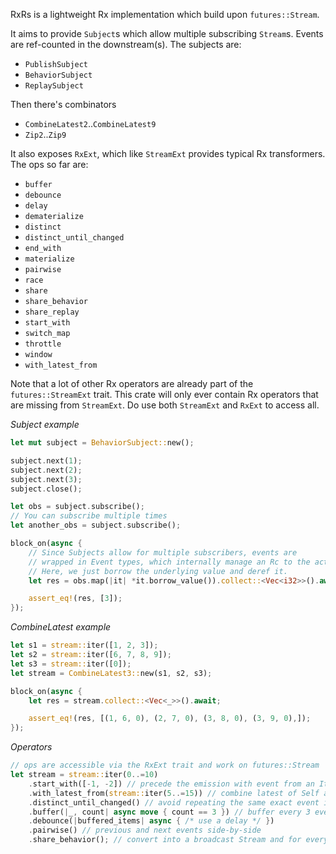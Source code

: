 RxRs is a lightweight Rx implementation which build upon `futures::Stream`.

It aims to provide `Subject`s which allow multiple subscribing `Stream`s. Events are ref-counted in the downstream(s).
The subjects are:
- `PublishSubject`
- `BehaviorSubject`
- `ReplaySubject`

Then there's combinators
- `CombineLatest2`..`CombineLatest9`
- `Zip2`..`Zip9`

It also exposes `RxExt`, which like `StreamExt` provides typical Rx transformers.
The ops so far are: 
- `buffer`
- `debounce`
- `delay`
- `dematerialize`
- `distinct`
- `distinct_until_changed`
- `end_with`
- `materialize`
- `pairwise`
- `race`
- `share`
- `share_behavior`
- `share_replay`
- `start_with`
- `switch_map`
- `throttle`
- `window`
- `with_latest_from`

Note that a lot of other Rx operators are already part of the `futures::StreamExt` trait. This crate will only ever contain Rx operators that are missing from `StreamExt`.
Do use both `StreamExt` and `RxExt` to access all.

*Subject example*

```rust
let mut subject = BehaviorSubject::new();

subject.next(1);
subject.next(2);
subject.next(3);
subject.close();

let obs = subject.subscribe();
// You can subscribe multiple times
let another_obs = subject.subscribe();

block_on(async {
    // Since Subjects allow for multiple subscribers, events are
    // wrapped in Event types, which internally manage an Rc to the actual event.
    // Here, we just borrow the underlying value and deref it.
    let res = obs.map(|it| *it.borrow_value()).collect::<Vec<i32>>().await;

    assert_eq!(res, [3]);
});
```

*CombineLatest example*

```rust
let s1 = stream::iter([1, 2, 3]);
let s2 = stream::iter([6, 7, 8, 9]);
let s3 = stream::iter([0]);
let stream = CombineLatest3::new(s1, s2, s3);

block_on(async {
    let res = stream.collect::<Vec<_>>().await;

    assert_eq!(res, [(1, 6, 0), (2, 7, 0), (3, 8, 0), (3, 9, 0),]);
});
```

*Operators*

```rust
// ops are accessible via the RxExt trait and work on futures::Stream
let stream = stream::iter(0..=10)
    .start_with([-1, -2]) // precede the emission with event from an Iter
    .with_latest_from(stream::iter(5..=15)) // combine latest of Self and another stream
    .distinct_until_changed() // avoid repeating the same exact event in immediate sequence
    .buffer(|_, count| async move { count == 3 }) // buffer every 3 events emitted
    .debounce(|buffered_items| async { /* use a delay */ })
    .pairwise() // previous and next events side-by-side
    .share_behavior(); // convert into a broadcast Stream and for every new subscription, start by emitting the last emitted event
```